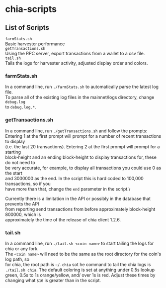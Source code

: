 # chia-scripts
## List of Scripts
`farmStats.sh`\
Basic harvester performance\
`getTransactions.sh`\
Using the RPC server, export transactions from a wallet to a csv file.\
`tail.sh`\
Tails the logs for harvester activity, adjusted display order and colors.

### farmStats.sh
In a command line, run `./farmStats.sh` to automatically parse the latest log file.\
To parse all of the existing log files in the mainnet/logs directory, change `debug.log`\
to `debug.log.*`.

### getTransactions.sh
In a command line, run `./getTransactions.sh` and follow the prompts:\
Entering 1 at the first prompt will prompt for a number of recent transactions to display\
(i.e. the last 20 transactions). Entering 2 at the first prompt will prompt for a starting\
block-height and an ending block-height to display transactions for, these do not need to\
be very accurate, for example, to display all transactions you could use 0 as the start\
and 3000000 as the end. In the script this is hard coded to 100,000 transactions, so if you\
have more than that, change the `end` parameter in the script.\

Currently there is a limitation in the API or possibly in the database that prevents the API\
from reporting send transactions from before approximately block-height 800000, which is\
approximately the time of the release of chia client 1.2.6.

### tail.sh
In a command line, run `./tail.sh <coin name>` to start tailing the logs for chia or any fork.\
The `<coin name>` will need to be the same as the root directory for the coin's log path, so \
for chia, the root path is `~/.chia` sot he command to tail the chia logs is `./tail.sh chia`.
The default coloring is set at anything under 0.5s lookup green, 0.5s to 1s orange/yellow, and/
over 1s is red. Adjust these times by changing what `$16` is greater than in the script.
